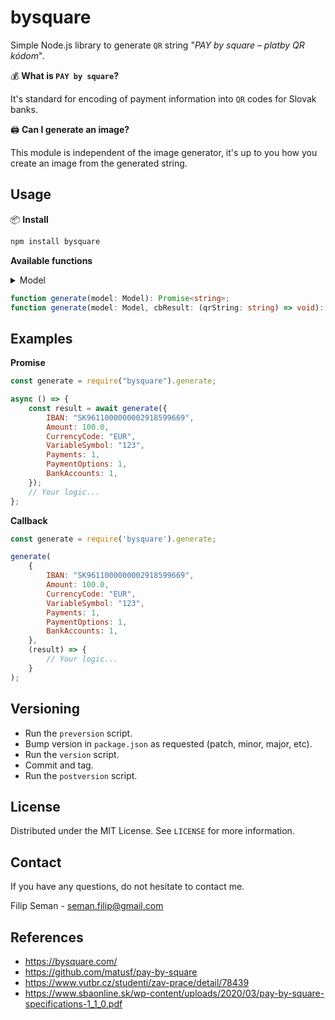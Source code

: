 bysquare
========

Simple Node.js library to generate `QR` string
"_PAY by square – platby QR kódom_".

💰 **What is `PAY by square`?**

It's standard for encoding of payment information into `QR` codes for Slovak
banks.

🖨️ **Can I generate an image?**

This module is independent of the image generator, it's up to you how you create
an image from the generated string.

Usage
-----

📦 **Install**

```bash
npm install bysquare
```

**Available functions**

<details>
    <summary>Model</summary>

```typescript
interface Model {
    /** Max length 10 */
    InvoiceID?: string,
    /** count */
    Payments: number,
    /** Max length 1 */
    PaymentOptions: number,
    /**
     * Max length 15
     * Format #.########
     * */
    Amount: number,
    /**
     * Max length 3
     * Representation ISO 4217
     *  */
    CurrencyCode: CurrencyCodes,
    /**
     * Max length 8
     * Format YYYYMMDD
     * */
    PaymentDueDate?: string,
    /** Max length 10 */
    VariableSymbol?: string,
    /** Max length 4 */
    ConstantSymbol?: string,
    /** Max length 10 */
    SpecificSymbol?: string,
    /** Max length 35 */
    OriginatorsReferenceInformation?: string,
    /** Max length 140 */
    PaymentNote?: string,
    /** count */
    BankAccounts: number,
    /** Max length 34 */
    IBAN: string,
    /**
     * Max length 11
     * Format ISO 9362, 8 or 11 characters long
     * */
    BIC?: string,
    /** Max length 1 */
    StandingOrderExt?: number,
    /** Max length 2 */
    Day?: number,
    /** Max length 4 */
    Month?: number,
    /** Max length 1 */
    Periodicity?: string,
    /**
     * Max length 8
     * Format YYYYMMDD
     * */
    LastDate?: string,
    /** Max length 1 */
    DirectDebitExt?: number,
    /** Max length 1 */
    DirectDebitScheme?: number,
    /** Max length 1 */
    DirectDebitType?: number,
    /** Max length 10 */
    VariableSymbol_?: string,
    /** Max length 10 */
    SpecificSymbol_?: string,
    /** Max length 35 */
    OriginatorsReferenceInformation_?: string,
    /** Max length 35 */
    MandateID?: string,
    /** Max length 35 */
    CreditorID?: string,
    /** Max length 35 */
    ContractID?: string,
    /**
     * Max length 15
     * Format #.########
     * */
    MaxAmount?: number,
    /**
     * Max length 8
     * Format YYYYMMDD
     */
    ValidTillDate?: string,
    /** Max length 70 */
    BeneficiaryName?: string,
    /** Max length 70 */
    BeneficiaryAddressLine1?: string,
    /** Max length 70 */
    BeneficiaryAddressLine2?: string,
}
```

</details>

```typescript
function generate(model: Model): Promise<string>;
function generate(model: Model, cbResult: (qrString: string) => void): void;
```

Examples
--------

**Promise**

```javascript
const generate = require("bysquare").generate;

async () => {
    const result = await generate({
        IBAN: "SK9611000000002918599669",
        Amount: 100.0,
        CurrencyCode: "EUR",
        VariableSymbol: "123",
        Payments: 1,
        PaymentOptions: 1,
        BankAccounts: 1,
    });
    // Your logic...
};
```

**Callback**

```javascript
const generate = require('bysquare').generate;

generate(
    {
        IBAN: "SK9611000000002918599669",
        Amount: 100.0,
        CurrencyCode: "EUR",
        VariableSymbol: "123",
        Payments: 1,
        PaymentOptions: 1,
        BankAccounts: 1,
    },
    (result) => {
        // Your logic...
    }
);
```

Versioning
----------

- Run the `preversion` script.
- Bump version in `package.json` as requested (patch, minor, major, etc).
- Run the `version` script.
- Commit and tag.
- Run the `postversion` script.

License
-------

Distributed under the MIT License. See `LICENSE` for more information.

Contact
-------

If you have any questions, do not hesitate to contact me.

Filip Seman - seman.filip@gmail.com

References
----------

- <https://bysquare.com/>
- <https://github.com/matusf/pay-by-square>
- <https://www.vutbr.cz/studenti/zav-prace/detail/78439>
- <https://www.sbaonline.sk/wp-content/uploads/2020/03/pay-by-square-specifications-1_1_0.pdf>
